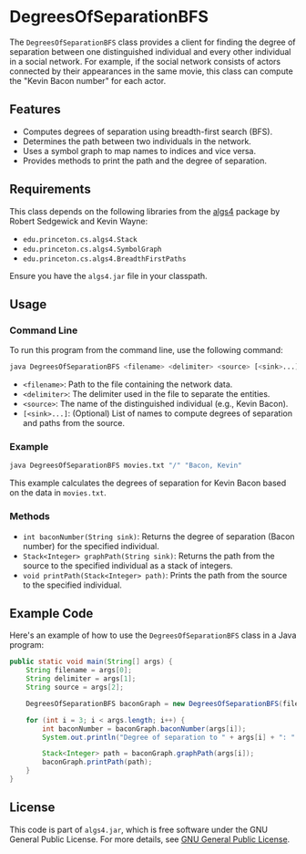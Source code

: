 # DegreesOfSeparationBFS

The `DegreesOfSeparationBFS` class provides a client for finding the degree of separation between one distinguished individual and every other individual in a social network. For example, if the social network consists of actors connected by their appearances in the same movie, this class can compute the "Kevin Bacon number" for each actor.

## Features

- Computes degrees of separation using breadth-first search (BFS).
- Determines the path between two individuals in the network.
- Uses a symbol graph to map names to indices and vice versa.
- Provides methods to print the path and the degree of separation.

## Requirements

This class depends on the following libraries from the [algs4](https://algs4.cs.princeton.edu/code/) package by Robert Sedgewick and Kevin Wayne:
- `edu.princeton.cs.algs4.Stack`
- `edu.princeton.cs.algs4.SymbolGraph`
- `edu.princeton.cs.algs4.BreadthFirstPaths`

Ensure you have the `algs4.jar` file in your classpath.

## Usage

### Command Line

To run this program from the command line, use the following command:

```sh
java DegreesOfSeparationBFS <filename> <delimiter> <source> [<sink>...]
```

- `<filename>`: Path to the file containing the network data.
- `<delimiter>`: The delimiter used in the file to separate the entities.
- `<source>`: The name of the distinguished individual (e.g., Kevin Bacon).
- `[<sink>...]`: (Optional) List of names to compute degrees of separation and paths from the source.

### Example

```sh
java DegreesOfSeparationBFS movies.txt "/" "Bacon, Kevin"
```

This example calculates the degrees of separation for Kevin Bacon based on the data in `movies.txt`.

### Methods

- `int baconNumber(String sink)`: Returns the degree of separation (Bacon number) for the specified individual.
- `Stack<Integer> graphPath(String sink)`: Returns the path from the source to the specified individual as a stack of integers.
- `void printPath(Stack<Integer> path)`: Prints the path from the source to the specified individual.

## Example Code

Here's an example of how to use the `DegreesOfSeparationBFS` class in a Java program:

```java
public static void main(String[] args) {
    String filename = args[0];
    String delimiter = args[1];
    String source = args[2];

    DegreesOfSeparationBFS baconGraph = new DegreesOfSeparationBFS(filename, delimiter, source);

    for (int i = 3; i < args.length; i++) {
        int baconNumber = baconGraph.baconNumber(args[i]);
        System.out.println("Degree of separation to " + args[i] + ": " + baconNumber);

        Stack<Integer> path = baconGraph.graphPath(args[i]);
        baconGraph.printPath(path);
    }
}
```

## License

This code is part of `algs4.jar`, which is free software under the GNU General Public License. For more details, see [GNU General Public License](http://www.gnu.org/licenses).